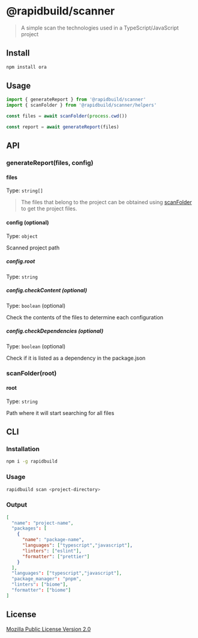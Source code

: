 # @rapidbuild/scanner

> A simple scan the technologies used in a TypeScript/JavaScript project

## Install

```sh
npm install ora
```

## Usage


```js
import { generateReport } from '@rapidbuild/scanner'
import { scanFolder } from '@rapidbuild/scanner/helpers'

const files = await scanFolder(process.cwd())

const report = await generateReport(files)
```

## API

### generateReport(files, config)

#### files

Type: `string[]`

> The files that belong to the project can be obtained using [scanFolder](#scanfolderroot) to get the project files.

#### config (optional)

Type: `object`

Scanned project path

##### config.root

Type: `string`

##### config.checkContent (optional)

Type: `boolean` (optional)

Check the contents of the files to determine each configuration

##### config.checkDependencies (optional)

Type: `boolean` (optional)

Check if it is listed as a dependency in the package.json

### scanFolder(root)

#### root

Type: `string`

Path where it will start searching for all files

## CLI

### Installation

```bash
npm i -g rapidbuild
```

### Usage

```bash
rapidbuild scan <project-directory>
```

### Output

```json
[
  "name": "project-name",
  "packages": [
    {
      "name": "package-name",
      "languages": ["typescript","javascript"],
      "linters": ["eslint"],
      "formatter": ["prettier"]
    }
  ],
  "languages": ["typescript","javascript"],
  "package_manager": "pnpm",
  "linters": ["biome"],
  "formatter": ["biome"]
]
``` 

## License

[Mozilla Public License Version 2.0](https://github.com/bjohansebas/rapidbuild/blob/main/LICENSE)
